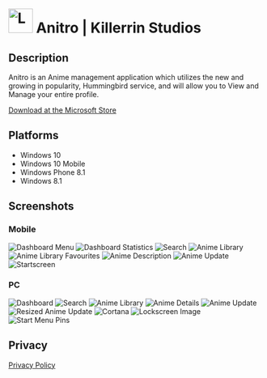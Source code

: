 # <img src="https://github.com/killerrin/Anitro/blob/develop/Promotional/Marketplace%20Info/Icon.png?raw=true" width="48" alt="Logo"> Anitro | Killerrin Studios
## Description
Anitro is an Anime management application which utilizes the new and growing in popularity, Hummingbird service, and will allow you to View and Manage your entire profile.

[Download at the Microsoft Store](https://www.microsoft.com/en-us/store/p/anitro/9wzdncrdp9c3)

## Platforms
* Windows 10
* Windows 10 Mobile
* Windows Phone 8.1
* Windows 8.1


## Screenshots
### Mobile
![Dashboard Menu](/Promotional/Marketplace%20Info/Windows%2010/Screenshots/Mobile/Dashboard_Menu.jpg)
![Dashboard Statistics](/Promotional/Marketplace%20Info/Windows%2010/Screenshots/Mobile/Dashboard_Statistics.jpg)
![Search](/Promotional/Marketplace%20Info/Windows%2010/Screenshots/Mobile/Search.jpg)
![Anime Library](/Promotional/Marketplace%20Info/Windows%2010/Screenshots/Mobile/AnimeLibrary_Library.jpg)
![Anime Library Favourites](/Promotional/Marketplace%20Info/Windows%2010/Screenshots/Mobile/AnimeLibrary_Favourites.jpg)
![Anime Description](/Promotional/Marketplace%20Info/Windows%2010/Screenshots/Mobile/Anime_Description.jpg)
![Anime Update](/Promotional/Marketplace%20Info/Windows%2010/Screenshots/Mobile/Anime_Update.jpg)
![Startscreen](/Promotional/Marketplace%20Info/Windows%2010/Screenshots/Mobile/StartScreen.jpg)

### PC
![Dashboard](/Promotional/Marketplace%20Info/Windows%2010/Screenshots/PC/Dashbord.jpg)
![Search](/Promotional/Marketplace%20Info/Windows%2010/Screenshots/PC/Search.jpg)
![Anime Library](/Promotional/Marketplace%20Info/Windows%2010/Screenshots/PC/AnimeLibrary.jpg)
![Anime Details](/Promotional/Marketplace%20Info/Windows%2010/Screenshots/PC/Anime_Details.jpg)
![Anime Update](/Promotional/Marketplace%20Info/Windows%2010/Screenshots/PC/Anime_Update.jpg)
![Resized Anime Update](/Promotional/Marketplace%20Info/Windows%2010/Screenshots/PC/Anime_Details_Resized.jpg)
![Cortana](/Promotional/Marketplace%20Info/Windows%2010/Screenshots/PC/Cortana.jpg)
![Lockscreen Image](/Promotional/Marketplace%20Info/Windows%2010/Screenshots/PC/Lockscreen.png)
![Start Menu Pins](/Promotional/Marketplace%20Info/Windows%2010/Screenshots/PC/StartMenu.jpg)

## Privacy
[Privacy Policy](https://github.com/KillerrinStudios/AdvancedWallpaperManager/blob/master/PrivacyPolicy.md)
